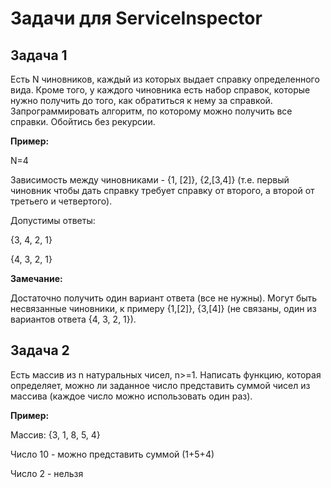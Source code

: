 # Задачи для ServiceInspector

## Задача 1

Есть N чиновников, каждый из которых выдает справку определенного вида.
Кроме того, у каждого чиновника есть набор справок, которые нужно получить до того,
как обратиться к нему за справкой. Запрограммировать алгоритм, по которому можно получить все справки.
Обойтись без рекурсии.

**Пример:**

N=4

Зависимость между чиновниками - {1, [2]}, {2,[3,4]}
(т.е. первый чиновник чтобы дать справку требует справку от второго, а второй от третьего и четвертого).

Допустимы ответы:

{3, 4, 2, 1}

{4, 3, 2, 1}

**Замечание:**

Достаточно получить один вариант ответа (все не нужны).
Могут быть несвязанные чиновники, к примеру {1,[2]}, {3,[4]}   (не связаны, один из вариантов ответа {4, 3, 2, 1}).

## Задача 2

Есть массив из n натуральных чисел, n>=1. Написать функцию, которая определяет,
можно ли заданное число представить суммой чисел из массива
(каждое число можно использовать один раз).

**Пример:**

Массив: {3, 1, 8, 5, 4}

Число 10 - можно представить суммой (1+5+4)

Число 2 - нельзя
